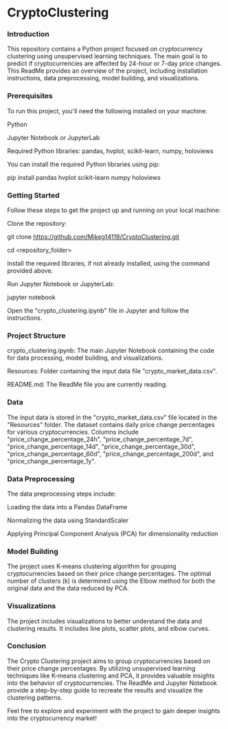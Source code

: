 # CryptoClustering

### Introduction


This repository contains a Python project focused on cryptocurrency clustering using unsupervised learning techniques. The main goal is to predict if cryptocurrencies are affected by 24-hour or 7-day price changes. This ReadMe provides an overview of the project, including installation instructions, data preprocessing, model building, and visualizations.


### Prerequisites


To run this project, you'll need the following installed on your machine:

Python

Jupyter Notebook or JupyterLab

Required Python libraries: pandas, hvplot, scikit-learn, numpy, holoviews


You can install the required Python libraries using pip:

pip install pandas hvplot scikit-learn numpy holoviews


### Getting Started


Follow these steps to get the project up and running on your local machine:

Clone the repository:

git clone https://github.com/Mikeg14119/CryptoClustering.git

cd <repository_folder>

Install the required libraries, if not already installed, using the command provided above.


Run Jupyter Notebook or JupyterLab:

jupyter notebook

Open the "crypto_clustering.ipynb" file in Jupyter and follow the instructions.


### Project Structure

crypto_clustering.ipynb: The main Jupyter Notebook containing the code for data processing, model building, and visualizations.

Resources: Folder containing the input data file "crypto_market_data.csv".

README.md: The ReadMe file you are currently reading.


### Data


The input data is stored in the "crypto_market_data.csv" file located in the "Resources" folder. The dataset contains daily price change percentages for various cryptocurrencies. Columns include "price_change_percentage_24h", "price_change_percentage_7d", "price_change_percentage_14d", "price_change_percentage_30d", "price_change_percentage_60d", "price_change_percentage_200d", and "price_change_percentage_1y".


### Data Preprocessing


The data preprocessing steps include:

Loading the data into a Pandas DataFrame

Normalizing the data using StandardScaler

Applying Principal Component Analysis (PCA) for dimensionality reduction


### Model Building

The project uses K-means clustering algorithm for grouping cryptocurrencies based on their price change percentages. The optimal number of clusters (k) is determined using the Elbow method for both the original data and the data reduced by PCA.


### Visualizations

The project includes visualizations to better understand the data and clustering results. It includes line plots, scatter plots, and elbow curves.


### Conclusion

The Crypto Clustering project aims to group cryptocurrencies based on their price change percentages. By utilizing unsupervised learning techniques like K-means clustering and PCA, it provides valuable insights into the behavior of cryptocurrencies. The ReadMe and Jupyter Notebook provide a step-by-step guide to recreate the results and visualize the clustering patterns.

Feel free to explore and experiment with the project to gain deeper insights into the cryptocurrency market!
